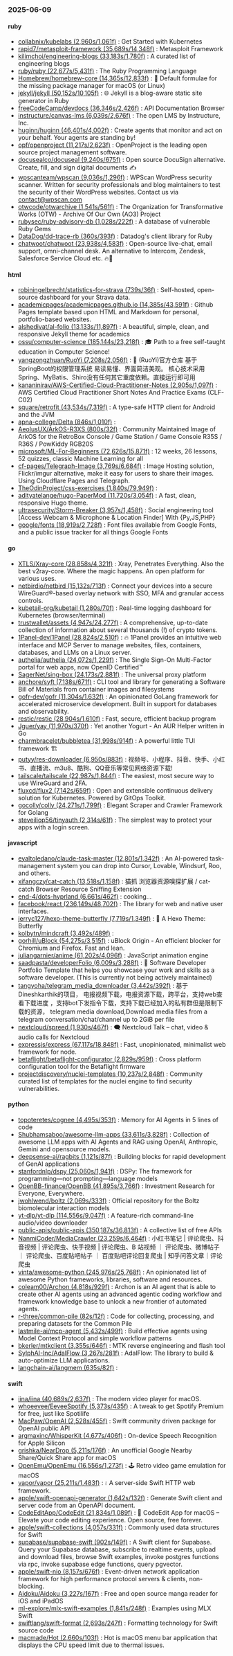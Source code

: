 ### 2025-06-09

#### ruby
* [collabnix/kubelabs (2,960s/1,061f)](https://github.com/collabnix/kubelabs) : Get Started with Kubernetes
* [rapid7/metasploit-framework (35,689s/14,348f)](https://github.com/rapid7/metasploit-framework) : Metasploit Framework
* [kilimchoi/engineering-blogs (33,183s/1,780f)](https://github.com/kilimchoi/engineering-blogs) : A curated list of engineering blogs
* [ruby/ruby (22,677s/5,431f)](https://github.com/ruby/ruby) : The Ruby Programming Language
* [Homebrew/homebrew-core (14,365s/12,833f)](https://github.com/Homebrew/homebrew-core) : 🍻 Default formulae for the missing package manager for macOS (or Linux)
* [jekyll/jekyll (50,152s/10,105f)](https://github.com/jekyll/jekyll) : 🌐 Jekyll is a blog-aware static site generator in Ruby
* [freeCodeCamp/devdocs (36,346s/2,426f)](https://github.com/freeCodeCamp/devdocs) : API Documentation Browser
* [instructure/canvas-lms (6,039s/2,676f)](https://github.com/instructure/canvas-lms) : The open LMS by Instructure, Inc.
* [huginn/huginn (46,401s/4,002f)](https://github.com/huginn/huginn) : Create agents that monitor and act on your behalf. Your agents are standing by!
* [opf/openproject (11,217s/2,623f)](https://github.com/opf/openproject) : OpenProject is the leading open source project management software.
* [docusealco/docuseal (9,240s/675f)](https://github.com/docusealco/docuseal) : Open source DocuSign alternative. Create, fill, and sign digital documents ✍️
* [wpscanteam/wpscan (9,036s/1,296f)](https://github.com/wpscanteam/wpscan) : WPScan WordPress security scanner. Written for security professionals and blog maintainers to test the security of their WordPress websites. Contact us via contact@wpscan.com
* [otwcode/otwarchive (1,541s/561f)](https://github.com/otwcode/otwarchive) : The Organization for Transformative Works (OTW) - Archive Of Our Own (AO3) Project
* [rubysec/ruby-advisory-db (1,028s/222f)](https://github.com/rubysec/ruby-advisory-db) : A database of vulnerable Ruby Gems
* [DataDog/dd-trace-rb (360s/393f)](https://github.com/DataDog/dd-trace-rb) : Datadog's client library for Ruby
* [chatwoot/chatwoot (23,938s/4,583f)](https://github.com/chatwoot/chatwoot) : Open-source live-chat, email support, omni-channel desk. An alternative to Intercom, Zendesk, Salesforce Service Cloud etc. 🔥💬

#### html
* [robiningelbrecht/statistics-for-strava (739s/36f)](https://github.com/robiningelbrecht/statistics-for-strava) : Self-hosted, open-source dashboard for your Strava data.
* [academicpages/academicpages.github.io (14,385s/43,591f)](https://github.com/academicpages/academicpages.github.io) : Github Pages template based upon HTML and Markdown for personal, portfolio-based websites.
* [alshedivat/al-folio (13,133s/11,897f)](https://github.com/alshedivat/al-folio) : A beautiful, simple, clean, and responsive Jekyll theme for academics
* [ossu/computer-science (185,144s/23,218f)](https://github.com/ossu/computer-science) : 🎓 Path to a free self-taught education in Computer Science!
* [yangzongzhuan/RuoYi (7,208s/2,056f)](https://github.com/yangzongzhuan/RuoYi) : 🎉 (RuoYi)官方仓库 基于SpringBoot的权限管理系统 易读易懂、界面简洁美观。 核心技术采用Spring、MyBatis、Shiro没有任何其它重度依赖。直接运行即可用
* [kananinirav/AWS-Certified-Cloud-Practitioner-Notes (2,905s/1,097f)](https://github.com/kananinirav/AWS-Certified-Cloud-Practitioner-Notes) : AWS Certified Cloud Practitioner Short Notes And Practice Exams (CLF-C02)
* [square/retrofit (43,534s/7,319f)](https://github.com/square/retrofit) : A type-safe HTTP client for Android and the JVM
* [apna-college/Delta (846s/1,010f)](https://github.com/apna-college/Delta) : 
* [AeolusUX/ArkOS-R3XS (800s/32f)](https://github.com/AeolusUX/ArkOS-R3XS) : Community Maintained Image of ArkOS for the RetroBox Console / Game Station / Game Consoie R35S / R36S / PowKiddy RGB20S
* [microsoft/ML-For-Beginners (72,626s/15,871f)](https://github.com/microsoft/ML-For-Beginners) : 12 weeks, 26 lessons, 52 quizzes, classic Machine Learning for all
* [cf-pages/Telegraph-Image (3,769s/6,684f)](https://github.com/cf-pages/Telegraph-Image) : Image Hosting solution, Flickr/imgur alternative, make it easy for users to share their images. Using Cloudflare Pages and Telegraph.
* [TheOdinProject/css-exercises (1,840s/79,949f)](https://github.com/TheOdinProject/css-exercises) : 
* [adityatelange/hugo-PaperMod (11,720s/3,054f)](https://github.com/adityatelange/hugo-PaperMod) : A fast, clean, responsive Hugo theme.
* [ultrasecurity/Storm-Breaker (3,957s/1,458f)](https://github.com/ultrasecurity/Storm-Breaker) : Social engineering tool [Access Webcam & Microphone & Location Finder] With {Py,JS,PHP}
* [google/fonts (18,919s/2,728f)](https://github.com/google/fonts) : Font files available from Google Fonts, and a public issue tracker for all things Google Fonts

#### go
* [XTLS/Xray-core (28,858s/4,321f)](https://github.com/XTLS/Xray-core) : Xray, Penetrates Everything. Also the best v2ray-core. Where the magic happens. An open platform for various uses.
* [netbirdio/netbird (15,132s/713f)](https://github.com/netbirdio/netbird) : Connect your devices into a secure WireGuard®-based overlay network with SSO, MFA and granular access controls.
* [kubetail-org/kubetail (1,280s/70f)](https://github.com/kubetail-org/kubetail) : Real-time logging dashboard for Kubernetes (browser/terminal)
* [trustwallet/assets (4,947s/24,277f)](https://github.com/trustwallet/assets) : A comprehensive, up-to-date collection of information about several thousands (!) of crypto tokens.
* [1Panel-dev/1Panel (28,824s/2,510f)](https://github.com/1Panel-dev/1Panel) : 🔥 1Panel provides an intuitive web interface and MCP Server to manage websites, files, containers, databases, and LLMs on a Linux server.
* [authelia/authelia (24,072s/1,229f)](https://github.com/authelia/authelia) : The Single Sign-On Multi-Factor portal for web apps, now OpenID Certified™
* [SagerNet/sing-box (24,173s/2,881f)](https://github.com/SagerNet/sing-box) : The universal proxy platform
* [anchore/syft (7,138s/671f)](https://github.com/anchore/syft) : CLI tool and library for generating a Software Bill of Materials from container images and filesystems
* [gofr-dev/gofr (11,304s/1,632f)](https://github.com/gofr-dev/gofr) : An opinionated GoLang framework for accelerated microservice development. Built in support for databases and observability.
* [restic/restic (28,904s/1,610f)](https://github.com/restic/restic) : Fast, secure, efficient backup program
* [Jguer/yay (11,970s/370f)](https://github.com/Jguer/yay) : Yet another Yogurt - An AUR Helper written in Go
* [charmbracelet/bubbletea (31,998s/914f)](https://github.com/charmbracelet/bubbletea) : A powerful little TUI framework 🏗
* [putyy/res-downloader (6,950s/883f)](https://github.com/putyy/res-downloader) : 视频号、小程序、抖音、快手、小红书、直播流、m3u8、酷狗、QQ音乐等常见网络资源下载!
* [tailscale/tailscale (22,987s/1,844f)](https://github.com/tailscale/tailscale) : The easiest, most secure way to use WireGuard and 2FA.
* [fluxcd/flux2 (7,142s/659f)](https://github.com/fluxcd/flux2) : Open and extensible continuous delivery solution for Kubernetes. Powered by GitOps Toolkit.
* [gocolly/colly (24,271s/1,799f)](https://github.com/gocolly/colly) : Elegant Scraper and Crawler Framework for Golang
* [steveiliop56/tinyauth (2,314s/61f)](https://github.com/steveiliop56/tinyauth) : The simplest way to protect your apps with a login screen.

#### javascript
* [eyaltoledano/claude-task-master (12,801s/1,342f)](https://github.com/eyaltoledano/claude-task-master) : An AI-powered task-management system you can drop into Cursor, Lovable, Windsurf, Roo, and others.
* [xifangczy/cat-catch (13,518s/1,158f)](https://github.com/xifangczy/cat-catch) : 猫抓 浏览器资源嗅探扩展 / cat-catch Browser Resource Sniffing Extension
* [end-4/dots-hyprland (6,661s/462f)](https://github.com/end-4/dots-hyprland) : cooking...
* [facebook/react (236,149s/48,702f)](https://github.com/facebook/react) : The library for web and native user interfaces.
* [jerryc127/hexo-theme-butterfly (7,719s/1,349f)](https://github.com/jerryc127/hexo-theme-butterfly) : 🦋 A Hexo Theme: Butterfly
* [kolbytn/mindcraft (3,492s/489f)](https://github.com/kolbytn/mindcraft) : 
* [gorhill/uBlock (54,275s/3,515f)](https://github.com/gorhill/uBlock) : uBlock Origin - An efficient blocker for Chromium and Firefox. Fast and lean.
* [juliangarnier/anime (61,202s/4,096f)](https://github.com/juliangarnier/anime) : JavaScript animation engine
* [saadpasta/developerFolio (6,009s/3,288f)](https://github.com/saadpasta/developerFolio) : 🚀 Software Developer Portfolio Template that helps you showcase your work and skills as a software developer. (This is currently not being actively maintained)
* [tangyoha/telegram_media_downloader (3,442s/392f)](https://github.com/tangyoha/telegram_media_downloader) : 基于Dineshkarthik的项目， 电报视频下载，电报资源下载，跨平台，支持web查看下载进度 ，支持bot下发指令下载，支持下载已经加入的私有群但是限制下载的资源， telegram media download,Download media files from a telegram conversation/chat/channel up to 2GiB per file
* [nextcloud/spreed (1,930s/467f)](https://github.com/nextcloud/spreed) : 🗨️ Nextcloud Talk – chat, video & audio calls for Nextcloud
* [expressjs/express (67,117s/18,848f)](https://github.com/expressjs/express) : Fast, unopinionated, minimalist web framework for node.
* [betaflight/betaflight-configurator (2,829s/959f)](https://github.com/betaflight/betaflight-configurator) : Cross platform configuration tool for the Betaflight firmware
* [projectdiscovery/nuclei-templates (10,237s/2,848f)](https://github.com/projectdiscovery/nuclei-templates) : Community curated list of templates for the nuclei engine to find security vulnerabilities.

#### python
* [topoteretes/cognee (4,495s/353f)](https://github.com/topoteretes/cognee) : Memory for AI Agents in 5 lines of code
* [Shubhamsaboo/awesome-llm-apps (33,611s/3,828f)](https://github.com/Shubhamsaboo/awesome-llm-apps) : Collection of awesome LLM apps with AI Agents and RAG using OpenAI, Anthropic, Gemini and opensource models.
* [deepsense-ai/ragbits (1,121s/87f)](https://github.com/deepsense-ai/ragbits) : Building blocks for rapid development of GenAI applications
* [stanfordnlp/dspy (25,060s/1,941f)](https://github.com/stanfordnlp/dspy) : DSPy: The framework for programming—not prompting—language models
* [OpenBB-finance/OpenBB (41,895s/3,766f)](https://github.com/OpenBB-finance/OpenBB) : Investment Research for Everyone, Everywhere.
* [jwohlwend/boltz (2,069s/333f)](https://github.com/jwohlwend/boltz) : Official repository for the Boltz biomolecular interaction models
* [yt-dlp/yt-dlp (114,556s/9,047f)](https://github.com/yt-dlp/yt-dlp) : A feature-rich command-line audio/video downloader
* [public-apis/public-apis (350,187s/36,813f)](https://github.com/public-apis/public-apis) : A collective list of free APIs
* [NanmiCoder/MediaCrawler (23,259s/6,464f)](https://github.com/NanmiCoder/MediaCrawler) : 小红书笔记 | 评论爬虫、抖音视频 | 评论爬虫、快手视频 | 评论爬虫、B 站视频 ｜ 评论爬虫、微博帖子 ｜ 评论爬虫、百度贴吧帖子 ｜ 百度贴吧评论回复爬虫 | 知乎问答文章｜评论爬虫
* [vinta/awesome-python (245,976s/25,768f)](https://github.com/vinta/awesome-python) : An opinionated list of awesome Python frameworks, libraries, software and resources.
* [coleam00/Archon (4,818s/929f)](https://github.com/coleam00/Archon) : Archon is an AI agent that is able to create other AI agents using an advanced agentic coding workflow and framework knowledge base to unlock a new frontier of automated agents.
* [r-three/common-pile (82s/12f)](https://github.com/r-three/common-pile) : Code for collecting, processing, and preparing datasets for the Common Pile
* [lastmile-ai/mcp-agent (5,432s/499f)](https://github.com/lastmile-ai/mcp-agent) : Build effective agents using Model Context Protocol and simple workflow patterns
* [bkerler/mtkclient (3,355s/646f)](https://github.com/bkerler/mtkclient) : MTK reverse engineering and flash tool
* [SylphAI-Inc/AdalFlow (3,267s/281f)](https://github.com/SylphAI-Inc/AdalFlow) : AdalFlow: The library to build & auto-optimize LLM applications.
* [langchain-ai/langmem (635s/82f)](https://github.com/langchain-ai/langmem) : 

#### swift
* [iina/iina (40,689s/2,637f)](https://github.com/iina/iina) : The modern video player for macOS.
* [whoeevee/EeveeSpotify (5,373s/435f)](https://github.com/whoeevee/EeveeSpotify) : A tweak to get Spotify Premium for free, just like Spotilife
* [MacPaw/OpenAI (2,528s/455f)](https://github.com/MacPaw/OpenAI) : Swift community driven package for OpenAI public API
* [argmaxinc/WhisperKit (4,677s/406f)](https://github.com/argmaxinc/WhisperKit) : On-device Speech Recognition for Apple Silicon
* [grishka/NearDrop (5,211s/176f)](https://github.com/grishka/NearDrop) : An unofficial Google Nearby Share/Quick Share app for macOS
* [OpenEmu/OpenEmu (16,556s/1,273f)](https://github.com/OpenEmu/OpenEmu) : 🕹 Retro video game emulation for macOS
* [vapor/vapor (25,211s/1,483f)](https://github.com/vapor/vapor) : 💧 A server-side Swift HTTP web framework.
* [apple/swift-openapi-generator (1,642s/132f)](https://github.com/apple/swift-openapi-generator) : Generate Swift client and server code from an OpenAPI document.
* [CodeEditApp/CodeEdit (21,834s/1,089f)](https://github.com/CodeEditApp/CodeEdit) : 📝 CodeEdit App for macOS – Elevate your code editing experience. Open source, free forever.
* [apple/swift-collections (4,057s/331f)](https://github.com/apple/swift-collections) : Commonly used data structures for Swift
* [supabase/supabase-swift (902s/149f)](https://github.com/supabase/supabase-swift) : A Swift client for Supabase. Query your Supabase database, subscribe to realtime events, upload and download files, browse Swift examples, invoke postgres functions via rpc, invoke supabase edge functions, query pgvector.
* [apple/swift-nio (8,157s/676f)](https://github.com/apple/swift-nio) : Event-driven network application framework for high performance protocol servers & clients, non-blocking.
* [Aidoku/Aidoku (3,227s/167f)](https://github.com/Aidoku/Aidoku) : Free and open source manga reader for iOS and iPadOS
* [ml-explore/mlx-swift-examples (1,841s/248f)](https://github.com/ml-explore/mlx-swift-examples) : Examples using MLX Swift
* [swiftlang/swift-format (2,693s/247f)](https://github.com/swiftlang/swift-format) : Formatting technology for Swift source code
* [macmade/Hot (2,660s/103f)](https://github.com/macmade/Hot) : Hot is macOS menu bar application that displays the CPU speed limit due to thermal issues.
